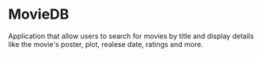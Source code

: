 # MovieDB
Application that allow users to search for movies by title and display details like the movie's poster, plot, realese date, ratings and more.
